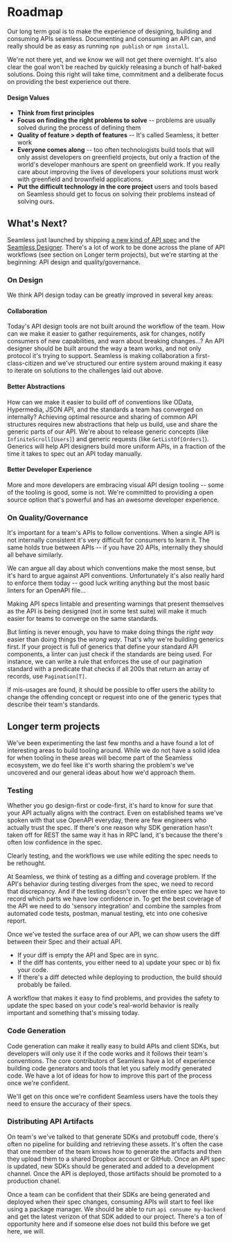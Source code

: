 # Roadmap

Our long term goal is to make the experience of designing, building and consuming APIs seamless. Documenting and consuming an API can, and really should be as easy as running `npm publish` or `npm install`. 

We're not there yet, and we know we will not get there overnight. It's also clear the goal won't be reached by quickly releasing a bunch of half-baked solutions. Doing this right will take time, commitment and a deliberate focus on providing the best experience out there.     

#### Design Values
- **Think from first principles**    
- **Focus on finding the right problems to solve** -- problems are usually solved during the process of defining them 
- **Quality of feature > depth of features** -- It's called Seamless, it better work 
- **Everyone comes along** -- too often technologists build tools that will only assist developers on greenfield projects, but only a fraction of the world's developer manhours are spent on greenfield work. If you really care about improving the lives of developers your solutions must work with greenfield and brownfield applications.
- **Put the difficult technology in the core project** users and tools based on Seamless should get to focus on solving their problems instead of solving ours. 


## What's Next?

Seamless just launched by shipping [a new kind of API spec](./seamless-spec.md) and the [Seamless Designer](https://editor.seamlessapis.com). There's a lot of work to be done across the plane of API workflows (see section on Longer term projects), but we're starting at the beginning: API design and quality/governance.

### On Design
We think API design today can be greatly improved in several key areas:
#### Collaboration  
Today's API design tools are not built around the workflow of the team. How can we make it easier to gather requirements, ask for changes, notify consumers of new capabilities, and warn about breaking changes...? An API designer should be built around the way a team works, and not only protocol it's trying to support. Seamless is making collaboration a first-class-citizen and we've structured our entire system around making it easy to iterate on solutions to the challenges laid out above.  

#### Better Abstractions
How can we make it easier to build off of conventions like OData, Hypermedia, JSON API, and the standards a team has converged on internally? Achieving optimal resource and sharing of common API structures requires new abstractions that help us build, use and share the generic parts of our API. We're about to release generic concepts (like `InfiniteScroll[Users]`) and generic requests (like `GetListOf[Orders]`). Generics will help API designers build more uniform APIs, in a fraction of the time it takes to spec out an API today manually. 

#### Better Developer Experience
More and more developers are embracing visual API design tooling -- some of the tooling is good, some is not. We're committed to providing a open source option that's powerful and has an awesome developer experience. 

### On Quality/Governance
It's important for a team's APIs to follow conventions. When a single API is not internally consistent it's very difficult for consumers to learn it. The same holds true between APIs -- if you have 20 APIs, internally they should all behave similarly.   

We can argue all day about which conventions make the most sense, but it's hard to argue against API conventions. Unfortunately it's also really hard to enforce them today -- good luck writing anything but the most basic linters for an OpenAPI file...

Making API specs lintable and presenting warnings that present themselves as the API is being designed (not in some test suite) will make it much easier for teams to converge on the same standards. 

But linting is never enough, you have to make doing things the *right way* easier than doing things the *wrong way*. That's why we're building generics first. If your project is full of generics that define your standard API components, a linter can just check if the standards are being used. For instance, we can write a rule that enforces the use of our pagination standard with a predicate that checks if all 200s that return an array of records, use `Pagination[T]`. 

If mis-usages are found, it should be possible to offer users the ability to change the offending concept or request into one of the generic types that describe their team's standards.  


## Longer term projects
We've been experimenting the last few months and a have found a lot of interesting areas to build tooling around. While we do not have a solid idea for when tooling in these areas will become part of the Seamless ecosystem, we do feel like it's worth sharing the problem's we've uncovered and our general ideas about how we'd approach them. 

### Testing
Whether you go design-first or code-first, it's hard to know for sure that your API actually aligns with the contract. Even on established teams we've spoken with that use OpenAPI everyday, there are few engineers who actually trust the spec. If there's one reason why SDK generation hasn't taken off for REST the same way it has in RPC land, it's because the there's often low confidence in the spec. 

Clearly testing, and the workflows we use while editing the spec needs to be rethought. 

At Seamless, we think of testing as a diffing and coverage problem. If the API's behavior during testing diverges from the spec, we need to record that discrepancy. And if the testing doesn't cover the entire spec we have to record which parts we have low confidence in. To get the best coverage of the API we need to do 'sensory integration' and combine the samples from automated code tests, postman, manual testing, etc into one cohesive report. 

Once we've tested the surface area of our API, we can show users the diff between their Spec and their actual API. 
- If your diff is empty the API and Spec are in sync. 
- If the diff has contents, you either need to a) update your spec or b) fix your code.
- If there's a diff detected while deploying to production, the build should probably be failed. 
 
A workflow that makes it easy to find problems, and provides the safety to update the spec based on your code's real-world behavior is really important and something that's missing today.    

### Code Generation
Code generation can make it really easy to build APIs and client SDKs, but developers will only use it if the code works and it follows their team's conventions. The core contributors of Seamless have a lot of experience building code generators and tools that let you safely modify generated code. We have a lot of ideas for how to improve this part of the process once we're confident. 

We'll get on this once we're confident Seamless users have the tools they need to ensure the accuracy of their specs.  

### Distributing API Artifacts
On team's we've talked to that generate SDKs and protobuff code, there's often no pipeline for building and retrieving these assets. It's often the case that one member of the team knows how to generate the artifacts and then they upload them to a shared Dropbox account or GitHub. Once an API spec is updated, new SDKs should be generated and added to a development channel. Once the API is deployed, those artifacts should be promoted to a production chanel.   
 
Once a team can be confident that their SDKs are being generated and deployed when their spec changes, consuming APIs will start to feel like using a package manager. We should be able to run `api consume my-backend` and get the latest verizon of that SDK added to our project. There's a ton of opportunity here and if someone else does not build this before we get here, we will. 


